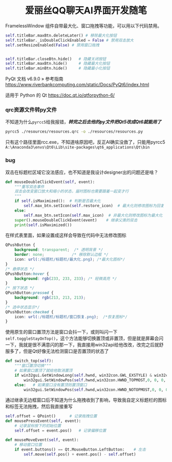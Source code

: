 # <center>爱丽丝QQ聊天AI界面开发随笔</center>
FramelessWindow 组件自带最大化、窗口拖拽等功能，可以用以下代码禁用。
```python
self.titleBar.maxBtn.deleteLater() # 移除最大化按钮
self.titleBar._isDoubleClickEnabled = False # 禁用双击放大
self.setResizeEnabled(False) # 禁用窗口拖拽


self.titleBar.closeBtn.hide()   # 隐藏关闭按钮
self.titleBar.maxBtn.hide()     # 隐藏最大化按钮
self.titleBar.minBtn.hide()     # 隐藏最小化按钮
```

PyQt 文档 v6.9.0 » 参考指南
https://www.riverbankcomputing.com/static/Docs/PyQt6/index.html

适用于 Python 的 Qt
https://doc.qt.io/qtforpython-6/


### qrc资源文件转py文件
不知道为什么`pyrcc5`给我报错，***转完之后去他的py文件把Qt5改成Qt6就能用了***
```bash
pyrcc5 ./resources/resources.qrc -o ./resources/resources.py
```
只有这个路径里面rcc.exe，不知道啥原因吧，反正AI确实没救了，只能用pyrcc5
`A:\Anaconda3\envs\Qt6\Lib\site-packages\qt6_applications\Qt\bin`


### bug
双击在标题栏区域它没法感应，也不知道是我设计designer出的问题还是啥？
```python
def mouseDoubleClickEvent(self, event):
    """重写双击事件
    双击会改变窗口放大和缩小的状态，届时图标也需要跟着一起变才行
    """
    if self.isMaximized():  # 判断是否最大化
        self.max_btn.setIcon(self.restore_icon)  # 最大化则修改图标为回复
    else:
        self.max_btn.setIcon(self.max_icon)  # 非最大化则修改图标为最大化
    super().mouseDoubleClickEvent(event)    # 继承父类的双击
    print(self.isMaximized())
```

在样式表里面，如果设置成这样会导致在代码中无法修改图标
```css
QPushButton {
    background: transparent;  /* 透明背景 */
    border: none;            /* 移除默认边框 */
	icon: url(:/标题栏/标题栏/最大化.png); /*最大化图标*/
}
/* 悬停状态 */
QPushButton:hover {
    background: rgb(233, 233, 233); /* 轻微高亮 */
}
/* 按下状态 */
QPushButton:pressed {
    background: rgb(213, 213, 213);
}
/* 选中状态显示*/
QPushButton:checked {
    icon: url(:/标题栏/标题栏/窗口恢复.png);	/*恢复图标*/
}
```

使用原生的窗口置顶方法是窗口会抖一下，或则叫闪一下
`self.toggleStayOnTop()`，这个方法能够切换置顶或非置顶，但是就是屏幕会闪一下，我就是很不满意闪的那一下，我直接用win32api给他改改，改完之后就舒服多了，但是Qt好像无法检测窗口是否置顶的状态了
```python
def switch_top(self):
    """窗口置顶切换"""
    # 如果窗口置顶了就给他取消置顶
    if win32gui.GetWindowLong(self.hwnd, win32con.GWL_EXSTYLE) & win32con.WS_EX_TOPMOST:
        win32gui.SetWindowPos(self.hwnd,win32con.HWND_TOPMOST,0, 0, 0, 0,win32con.SWP_NOMOVE | win32con.SWP_NOSIZE)
    else:   # 如果窗口没有置顶则置顶窗口
        win32gui.SetWindowPos(self.hwnd,win32con.HWND_NOTOPMOST,0, 0, 0, 0,win32con.SWP_NOMOVE | win32con.SWP_NOSIZE)
```

通过继承无边框窗口后不知道为什么拖拽收到了影响，导致我自定义标题栏的图标和标签无法拖拽，然后我直接重写
```python
self.offset = QPoint()      # 记录拖拽位置
def mousePressEvent(self, event):
    # 记录鼠标按下的初始位置
    self.offset = event.pos()   # 记录偏移位置

def mouseMoveEvent(self, event):
    # 移动窗口位置
    if event.buttons() == Qt.MouseButton.LeftButton:    # 左击
        self.move(self.pos() + event.pos() - self.offset)
```